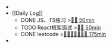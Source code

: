 -
- [[Daily Log]]
	- DONE JS、TS练习 >[🍅🍅 50min](#agenda-pomo://?t=f-1691241036702-1500%2Cf-1691242541957-1500)
	- TODO React框架面试 >[🍅🍅 50min](#agenda-pomo://?t=f-1691244092446-1500%2Cf-1691245783450-1500)
	- DONE leetcode >[🍅🍅🍅🍅🍅🍅🍅 175min](#agenda-pomo://?t=f-1691218954967-1500%2Cf-1691222708242-1500%2Cf-1691224874474-1500%2Cf-1691227733937-1500%2Cf-1691231414950-1500%2Cf-1691237501058-1500%2Cf-1691239006080-1500)
-